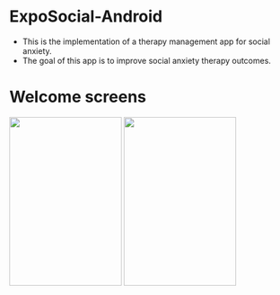 # ExpoSocial-Android 
* This is the implementation of a therapy management app for social anxiety.<br />
* The goal of this app is to improve social anxiety therapy outcomes.<br />

# Welcome screens
<img src="https://github.com/soumilchugh/ExpoSocial-Android/blob/master/WelcomeSlide1.png" align="center" height="300" width="200"/>
<img src="https://github.com/soumilchugh/ExpoSocial-Android/blob/master/WelcomeSlide2.png" align="center" height="300" width="200"/>


